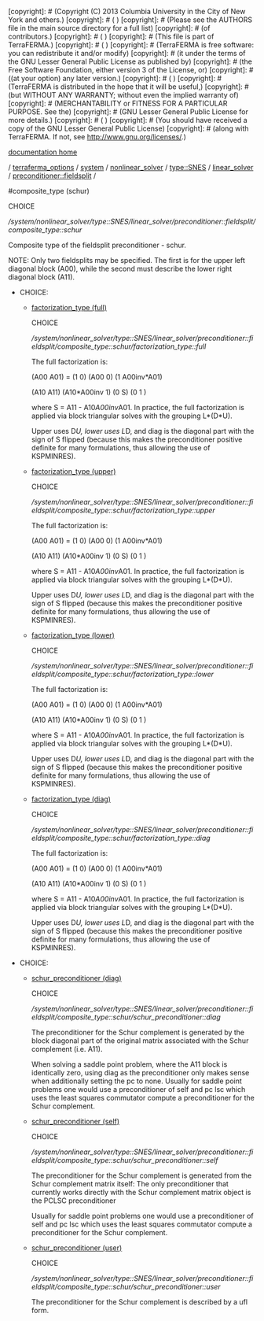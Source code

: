 [copyright]: # (Copyright (C) 2013 Columbia University in the City of New York and others.)
[copyright]: # ( )
[copyright]: # (Please see the AUTHORS file in the main source directory for a full list)
[copyright]: # (of contributors.)
[copyright]: # ( )
[copyright]: # (This file is part of TerraFERMA.)
[copyright]: # ( )
[copyright]: # (TerraFERMA is free software: you can redistribute it and/or modify)
[copyright]: # (it under the terms of the GNU Lesser General Public License as published by)
[copyright]: # (the Free Software Foundation, either version 3 of the License, or)
[copyright]: # ((at your option) any later version.)
[copyright]: # ( )
[copyright]: # (TerraFERMA is distributed in the hope that it will be useful,)
[copyright]: # (but WITHOUT ANY WARRANTY; without even the implied warranty of)
[copyright]: # (MERCHANTABILITY or FITNESS FOR A PARTICULAR PURPOSE. See the)
[copyright]: # (GNU Lesser General Public License for more details.)
[copyright]: # ( )
[copyright]: # (You should have received a copy of the GNU Lesser General Public License)
[copyright]: # (along with TerraFERMA. If not, see <http://www.gnu.org/licenses/>.)

[documentation home](Documentation)

/ [terraferma_options](../../../../../../terraferma_options.md) / [system](../../../../../system.md) / [nonlinear_solver](../../../../nonlinear_solver.md) / [type::SNES](../../../type__SNES.md) / [linear_solver](../../linear_solver.md) / [preconditioner::fieldsplit](../preconditioner__fieldsplit.md) /

#composite_type (schur)

CHOICE 

*/system/nonlinear_solver/type::SNES/linear_solver/preconditioner::fieldsplit/composite_type::schur*

Composite type of the fieldsplit preconditioner - schur.

NOTE: Only two fieldsplits may be specified.  The first is for the upper left diagonal block (A00),
while the second must describe the lower right diagonal block (A11).

* CHOICE:
    * [factorization_type (full)](composite_type__schur/factorization_type__full.md "child")

        CHOICE 

        */system/nonlinear_solver/type::SNES/linear_solver/preconditioner::fieldsplit/composite_type::schur/factorization_type::full*

        The full factorization is:
        
        (A00   A01)  = (1           0) (A00   0) (1  A00inv*A01)
        
        (A10   A11)    (A10*A00inv  1) (0     S) (0         1  )
        
        where S = A11 - A10*A00inv*A01. In practice, the full factorization is applied via block triangular solves 
        with the grouping L*(D*U).
        
        Upper uses D*U, lower uses L*D, and diag is the diagonal part with the sign of S flipped (because 
        this makes the preconditioner positive definite for many formulations, thus allowing the use of KSPMINRES).

    * [factorization_type (upper)](composite_type__schur/factorization_type__upper.md "child")

        CHOICE 

        */system/nonlinear_solver/type::SNES/linear_solver/preconditioner::fieldsplit/composite_type::schur/factorization_type::upper*

        The full factorization is:
        
        (A00   A01)  = (1           0) (A00   0) (1  A00inv*A01)
        
        (A10   A11)    (A10*A00inv  1) (0     S) (0         1  )
        
        where S = A11 - A10*A00inv*A01. In practice, the full factorization is applied via block triangular solves 
        with the grouping L*(D*U).
        
        Upper uses D*U, lower uses L*D, and diag is the diagonal part with the sign of S flipped (because 
        this makes the preconditioner positive definite for many formulations, thus allowing the use of KSPMINRES).

    * [factorization_type (lower)](composite_type__schur/factorization_type__lower.md "child")

        CHOICE 

        */system/nonlinear_solver/type::SNES/linear_solver/preconditioner::fieldsplit/composite_type::schur/factorization_type::lower*

        The full factorization is:
        
        (A00   A01)  = (1           0) (A00   0) (1  A00inv*A01)
        
        (A10   A11)    (A10*A00inv  1) (0     S) (0         1  )
        
        where S = A11 - A10*A00inv*A01. In practice, the full factorization is applied via block triangular solves 
        with the grouping L*(D*U).
        
        Upper uses D*U, lower uses L*D, and diag is the diagonal part with the sign of S flipped (because 
        this makes the preconditioner positive definite for many formulations, thus allowing the use of KSPMINRES).

    * [factorization_type (diag)](composite_type__schur/factorization_type__diag.md "child")

        CHOICE 

        */system/nonlinear_solver/type::SNES/linear_solver/preconditioner::fieldsplit/composite_type::schur/factorization_type::diag*

        The full factorization is:
        
        (A00   A01)  = (1           0) (A00   0) (1  A00inv*A01)
        
        (A10   A11)    (A10*A00inv  1) (0     S) (0         1  )
        
        where S = A11 - A10*A00inv*A01. In practice, the full factorization is applied via block triangular solves 
        with the grouping L*(D*U).
        
        Upper uses D*U, lower uses L*D, and diag is the diagonal part with the sign of S flipped (because 
        this makes the preconditioner positive definite for many formulations, thus allowing the use of KSPMINRES).

* CHOICE:
    * [schur_preconditioner (diag)](composite_type__schur/schur_preconditioner__diag.md "child")

        CHOICE 

        */system/nonlinear_solver/type::SNES/linear_solver/preconditioner::fieldsplit/composite_type::schur/schur_preconditioner::diag*

        The preconditioner for the Schur complement is generated by the block diagonal 
        part of the original matrix associated with the Schur complement (i.e. A11).
        
        When solving a saddle point problem, where the A11 block is identically zero, 
        using diag as the preconditioner only makes sense when additionally setting the pc to none. 
        Usually for saddle point problems one would use a preconditioner of self and pc lsc 
        which uses the least squares commutator compute a preconditioner for the Schur 
        complement.

    * [schur_preconditioner (self)](composite_type__schur/schur_preconditioner__self.md "child")

        CHOICE 

        */system/nonlinear_solver/type::SNES/linear_solver/preconditioner::fieldsplit/composite_type::schur/schur_preconditioner::self*

        The preconditioner for the Schur complement is generated from the Schur complement matrix itself:
        The only preconditioner that currently works directly with the Schur complement matrix object is the PCLSC 
        preconditioner
        
        Usually for saddle point problems one would use a preconditioner of self and pc lsc 
        which uses the least squares commutator compute a preconditioner for the Schur 
        complement.

    * [schur_preconditioner (user)](composite_type__schur/schur_preconditioner__user.md "child")

        CHOICE 

        */system/nonlinear_solver/type::SNES/linear_solver/preconditioner::fieldsplit/composite_type::schur/schur_preconditioner::user*

        The preconditioner for the Schur complement is described by a ufl form.

[autogenerated]: # (This file was automatically generated from the schema file:/home/cwilson/repos/github/TerraFERMA/TerraFERMA/buckettools/schemas/solvers.rng.)

